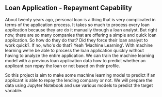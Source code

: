 ## Loan Application - Repayment Capability

About twenty years ago, personal loan is a thing that is very complicated in terms of the application process. It takes so much to process every loan application because they are do it manually through a loan analyst. But right now, there are so many companies that are offering a simple and quick loan application. So how do they do that? Did they force their loan analyst to work quick?. If no, who's do that? Yeah 'Machine Learning'. With machine learning we're be able to process the loan application quickly without having to analyze the entire application. We can train the machine learning model with a previous loan application data how to predict whether an applicant can repay the loan or not based on their profile.

So this project is aim to make some machine learning model to predict if an applicant is able to repay the lending company or not. We will prepare the data using Jupyter Notebook and use various models to predict the target variable.
